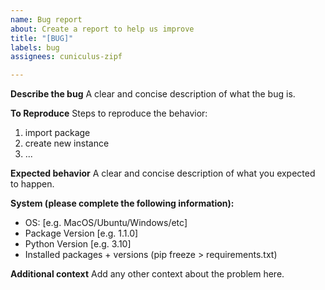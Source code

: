 ```yaml
---
name: Bug report
about: Create a report to help us improve
title: "[BUG]"
labels: bug
assignees: cuniculus-zipf

---
```


**Describe the bug**
A clear and concise description of what the bug is.

**To Reproduce**
Steps to reproduce the behavior:
1. import package
2. create new instance
3. ...

**Expected behavior**
A clear and concise description of what you expected to happen.

**System (please complete the following information):**
 - OS: [e.g. MacOS/Ubuntu/Windows/etc]
 - Package Version [e.g. 1.1.0]
 - Python Version [e.g. 3.10]
 - Installed packages + versions (pip freeze > requirements.txt)

**Additional context**
Add any other context about the problem here.
